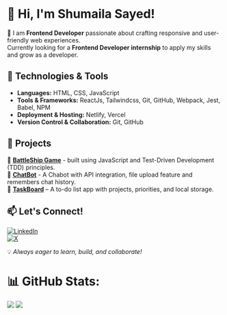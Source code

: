 # 👋 Hi, I'm Shumaila Sayed!  

🚀 I am **Frontend Developer** passionate about crafting responsive and user-friendly web experiences.  
Currently looking for a **Frontend Developer internship** to apply my skills and grow as a developer.  

## 🔧 Technologies & Tools  
- **Languages:** HTML, CSS, JavaScript  
- **Tools & Frameworks:** ReactJs, Tailwindcss, Git, GitHub, Webpack, Jest, Babel, NPM  
- **Deployment & Hosting:** Netlify, Vercel
- **Version Control & Collaboration:** Git, GitHub  

## 📌 Projects  
🔹 **[BattleShip Game](https://github.com/Shumaila-sayed/Battleship-Game)** - built using JavaScript and Test-Driven Development (TDD) principles.   
🔹 **[ChatBot](https://github.com/Shumaila-sayed/chatbot)** - A Chabot with API integration, file upload feature and remembers chat history.     
🔹 **[TaskBoard](https://github.com/Shumaila-sayed/Todo-List)** – A to-do list app with projects, priorities, and local storage.   

## 📫 Let's Connect!  
[![LinkedIn](https://img.shields.io/badge/LinkedIn-blue.svg?logo=linkedin&logoColor=white)](https://www.linkedin.com/in/shumaila-sayed-520a1321a/)  
[![X](https://img.shields.io/badge/X-black.svg?logo=X&logoColor=white)](https://x.com/Heyyshum)  

💡 *Always eager to learn, build, and collaborate!*  

# 📊 GitHub Stats:

![](https://github-readme-stats.vercel.app/api?username=Shumaila-sayed&theme=github_dark&hide_border=false&include_all_commits=false&count_private=false) 
![](https://github-readme-stats.vercel.app/api/top-langs/?username=Shumaila-sayed&theme=github_dark&hide_border=false&include_all_commits=false&count_private=false&layout=compact)

